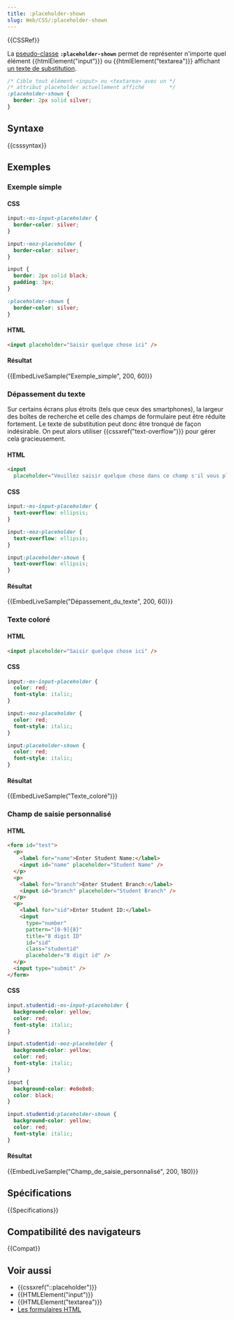 ```yaml
---
title: :placeholder-shown
slug: Web/CSS/:placeholder-shown
---
```


{{CSSRef}}

La [pseudo-classe](/fr/docs/Web/CSS/Pseudo-classes) **`:placeholder-shown`** permet de représenter n'importe quel élément {{htmlElement("input")}} ou {{htmlElement("textarea")}} affichant [un texte de substitution](/fr/docs/Web/HTML/Element/input#placeholder).

```css
/* Cible tout élément <input> ou <textarea> avec un */
/* attribut placeholder actuellement affiché        */
:placeholder-shown {
  border: 2px solid silver;
}
```

## Syntaxe

{{csssyntax}}

## Exemples

### Exemple simple

#### CSS

```css hidden
input:-ms-input-placeholder {
  border-color: silver;
}

input:-moz-placeholder {
  border-color: silver;
}
```

```css
input {
  border: 2px solid black;
  padding: 3px;
}

:placeholder-shown {
  border-color: silver;
}
```

#### HTML

```html
<input placeholder="Saisir quelque chose ici" />
```

#### Résultat

{{EmbedLiveSample("Exemple_simple", 200, 60)}}

### Dépassement du texte

Sur certains écrans plus étroits (tels que ceux des smartphones), la largeur des boîtes de recherche et celle des champs de formulaire peut être réduite fortement. Le texte de substitution peut donc être tronqué de façon indésirable. On peut alors utiliser {{cssxref("text-overflow")}} pour gérer cela gracieusement.

#### HTML

```html
<input
  placeholder="Veuillez saisir quelque chose dans ce champ s'il vous plaît !" />
```

#### CSS

```css hidden
input:-ms-input-placeholder {
  text-overflow: ellipsis;
}

input:-moz-placeholder {
  text-overflow: ellipsis;
}
```

```css
input:placeholder-shown {
  text-overflow: ellipsis;
}
```

#### Résultat

{{EmbedLiveSample("Dépassement_du_texte", 200, 60)}}

### Texte coloré

#### HTML

```html
<input placeholder="Saisir quelque chose ici" />
```

#### CSS

```css hidden
input:-ms-input-placeholder {
  color: red;
  font-style: italic;
}

input:-moz-placeholder {
  color: red;
  font-style: italic;
}
```

```css
input:placeholder-shown {
  color: red;
  font-style: italic;
}
```

#### Résultat

{{EmbedLiveSample("Texte_coloré")}}

### Champ de saisie personnalisé

#### HTML

```html
<form id="test">
  <p>
    <label for="name">Enter Student Name:</label>
    <input id="name" placeholder="Student Name" />
  </p>
  <p>
    <label for="branch">Enter Student Branch:</label>
    <input id="branch" placeholder="Student Branch" />
  </p>
  <p>
    <label for="sid">Enter Student ID:</label>
    <input
      type="number"
      pattern="[0-9]{8}"
      title="8 digit ID"
      id="sid"
      class="studentid"
      placeholder="8 digit id" />
  </p>
  <input type="submit" />
</form>
```

#### CSS

```css hidden
input.studentid:-ms-input-placeholder {
  background-color: yellow;
  color: red;
  font-style: italic;
}

input.studentid:-moz-placeholder {
  background-color: yellow;
  color: red;
  font-style: italic;
}
```

```css
input {
  background-color: #e8e8e8;
  color: black;
}

input.studentid:placeholder-shown {
  background-color: yellow;
  color: red;
  font-style: italic;
}
```

#### Résultat

{{EmbedLiveSample("Champ_de_saisie_personnalisé", 200, 180)}}

## Spécifications

{{Specifications}}

## Compatibilité des navigateurs

{{Compat}}

## Voir aussi

- {{cssxref("::placeholder")}}
- {{HTMLElement("input")}}
- {{HTMLElement("textarea")}}
- [Les formulaires HTML](/fr/docs/Learn/Forms)
